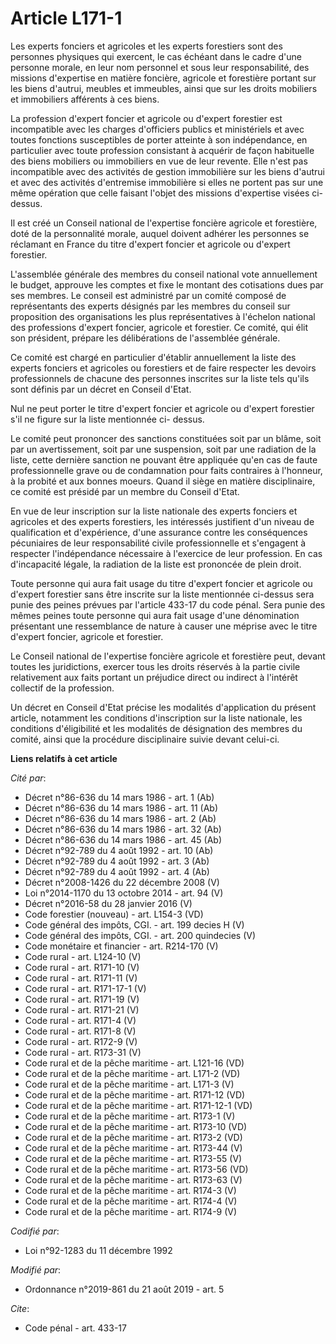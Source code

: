 # Article L171-1

Les experts fonciers et agricoles et les experts forestiers sont des personnes physiques qui exercent, le cas échéant dans le
cadre d'une personne morale, en leur nom personnel et sous leur responsabilité, des missions d'expertise en matière foncière,
agricole et forestière portant sur les biens d'autrui, meubles et immeubles, ainsi que sur les droits mobiliers et
immobiliers afférents à ces biens.

La profession d'expert foncier et agricole ou d'expert forestier est incompatible avec les charges d'officiers publics et
ministériels et avec toutes fonctions susceptibles de porter atteinte à son indépendance, en particulier avec toute
profession consistant à acquérir de façon habituelle des biens mobiliers ou immobiliers en vue de leur revente. Elle n'est
pas incompatible avec des activités de gestion immobilière sur les biens d'autrui et avec des activités d'entremise
immobilière si elles ne portent pas sur une même opération que celle faisant l'objet des missions d'expertise visées ci-
dessus.

Il est créé un Conseil national de l'expertise foncière agricole et forestière, doté de la personnalité morale, auquel
doivent adhérer les personnes se réclamant en France du titre d'expert foncier et agricole ou d'expert forestier.

L'assemblée générale des membres du conseil national vote annuellement le budget, approuve les comptes et fixe le montant des
cotisations dues par ses membres. Le conseil est administré par un comité composé de représentants des experts désignés par
les membres du conseil sur proposition des organisations les plus représentatives à l'échelon national des professions
d'expert foncier, agricole et forestier. Ce comité, qui élit son président, prépare les délibérations de l'assemblée
générale.

Ce comité est chargé en particulier d'établir annuellement la liste des experts fonciers et agricoles ou forestiers et de
faire respecter les devoirs professionnels de chacune des personnes inscrites sur la liste tels qu'ils sont définis par un
décret en Conseil d'Etat.

Nul ne peut porter le titre d'expert foncier et agricole ou d'expert forestier s'il ne figure sur la liste mentionnée ci-
dessus.

Le comité peut prononcer des sanctions constituées soit par un blâme, soit par un avertissement, soit par une suspension,
soit par une radiation de la liste, cette dernière sanction ne pouvant être appliquée qu'en cas de faute professionnelle
grave ou de condamnation pour faits contraires à l'honneur, à la probité et aux bonnes moeurs. Quand il siège en matière
disciplinaire, ce comité est présidé par un membre du Conseil d'Etat.

En vue de leur inscription sur la liste nationale des experts fonciers et agricoles et des experts forestiers, les intéressés
justifient d'un niveau de qualification et d'expérience, d'une assurance contre les conséquences pécuniaires de leur
responsabilité civile professionnelle et s'engagent à respecter l'indépendance nécessaire à l'exercice de leur profession. En
cas d'incapacité légale, la radiation de la liste est prononcée de plein droit.

Toute personne qui aura fait usage du titre d'expert foncier et agricole ou d'expert forestier sans être inscrite sur la
liste mentionnée ci-dessus sera punie des peines prévues par l'article 433-17 du code pénal. Sera punie des mêmes peines
toute personne qui aura fait usage d'une dénomination présentant une ressemblance de nature à causer une méprise avec le
titre d'expert foncier, agricole et forestier.

Le Conseil national de l'expertise foncière agricole et forestière peut, devant toutes les juridictions, exercer tous les
droits réservés à la partie civile relativement aux faits portant un préjudice direct ou indirect à l'intérêt collectif de la
profession.

Un décret en Conseil d'Etat précise les modalités d'application du présent article, notamment les conditions d'inscription
sur la liste nationale, les conditions d'éligibilité et les modalités de désignation des membres du comité, ainsi que la
procédure disciplinaire suivie devant celui-ci.

**Liens relatifs à cet article**

_Cité par_:

  - Décret n°86-636 du 14 mars 1986 - art. 1 (Ab)
  - Décret n°86-636 du 14 mars 1986 - art. 11 (Ab)
  - Décret n°86-636 du 14 mars 1986 - art. 2 (Ab)
  - Décret n°86-636 du 14 mars 1986 - art. 32 (Ab)
  - Décret n°86-636 du 14 mars 1986 - art. 45 (Ab)
  - Décret n°92-789 du 4 août 1992 - art. 10 (Ab)
  - Décret n°92-789 du 4 août 1992 - art. 3 (Ab)
  - Décret n°92-789 du 4 août 1992 - art. 4 (Ab)
  - Décret n°2008-1426 du 22 décembre 2008 (V)
  - Loi n°2014-1170 du 13 octobre 2014 - art. 94 (V)
  - Décret n°2016-58 du 28 janvier 2016 (V)
  - Code forestier (nouveau) - art. L154-3 (VD)
  - Code général des impôts, CGI. - art. 199 decies H (V)
  - Code général des impôts, CGI. - art. 200 quindecies (V)
  - Code monétaire et financier - art. R214-170 (V)
  - Code rural - art. L124-10 (V)
  - Code rural - art. R171-10 (V)
  - Code rural - art. R171-11 (V)
  - Code rural - art. R171-17-1 (V)
  - Code rural - art. R171-19 (V)
  - Code rural - art. R171-21 (V)
  - Code rural - art. R171-4 (V)
  - Code rural - art. R171-8 (V)
  - Code rural - art. R172-9 (V)
  - Code rural - art. R173-31 (V)
  - Code rural et de la pêche maritime - art. L121-16 (VD)
  - Code rural et de la pêche maritime - art. L171-2 (VD)
  - Code rural et de la pêche maritime - art. L171-3 (V)
  - Code rural et de la pêche maritime - art. R171-12 (VD)
  - Code rural et de la pêche maritime - art. R171-12-1 (VD)
  - Code rural et de la pêche maritime - art. R173-1 (V)
  - Code rural et de la pêche maritime - art. R173-10 (VD)
  - Code rural et de la pêche maritime - art. R173-2 (VD)
  - Code rural et de la pêche maritime - art. R173-44 (V)
  - Code rural et de la pêche maritime - art. R173-55 (V)
  - Code rural et de la pêche maritime - art. R173-56 (VD)
  - Code rural et de la pêche maritime - art. R173-63 (V)
  - Code rural et de la pêche maritime - art. R174-3 (V)
  - Code rural et de la pêche maritime - art. R174-4 (V)
  - Code rural et de la pêche maritime - art. R174-9 (V)

_Codifié par_:

  - Loi n°92-1283 du 11 décembre 1992

_Modifié par_:

  - Ordonnance n°2019-861 du 21 août 2019 - art. 5

_Cite_:

  - Code pénal - art. 433-17
